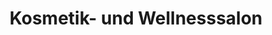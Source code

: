 ---
title: "Kosmetik- und Wellnesssalon"
url: /wandlitz/kosmetik-und-wellnesssalon/
shop: Massage
---